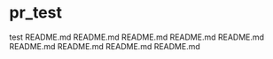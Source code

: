 pr_test
=======

test
README.md
README.md
README.md
README.md
README.md
README.md
README.md
README.md
README.md
